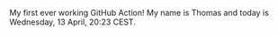 My first ever working GitHub Action!
My name is Thomas and today is Wednesday, 13 April, 20:23 CEST. 
